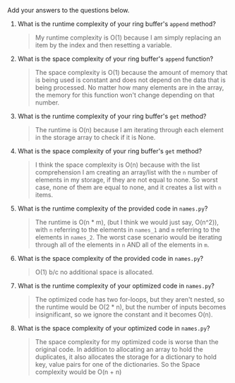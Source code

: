 Add your answers to the questions below.

1. What is the runtime complexity of your ring buffer's `append` method?
    > My runtime complexity is O(1) because I am simply replacing an item by the index and then resetting a variable.

2. What is the space complexity of your ring buffer's `append` function?
    > The space complexity is O(1) because the amount of memory that is being used is constant and does not depend on the data that is being processed. No matter how many elements are in the array, the memory for this function won't change depending on that number.

3. What is the runtime complexity of your ring buffer's `get` method?
    > The runtime is O(n) because I am iterating through each element in the storage array to check if it is None.

4. What is the space complexity of your ring buffer's `get` method?
    > I think the space complexity is O(n) because with the list comprehension I am creating an array/list with the `n` number of elements in my storage, if they are not equal to none. So worst case, none of them are equal to none, and it creates a list with `n` items.

5. What is the runtime complexity of the provided code in `names.py`?
    > The runtime is O(n * m), (but I think we would just say, O(n^2)), with `n` referring to the elements in `names_1` and `m` referring to the elements in `names_2`. The worst case scenario would be iterating through all of the elements in `n` AND all of the elements in `m`.

6. What is the space complexity of the provided code in `names.py`?
    >  O(1) b/c no additional space is allocated.

7. What is the runtime complexity of your optimized code in `names.py`?
    > The optimized code has two for-loops, but they aren't nested, so the runtime would be O(2 * n), but the number of inputs becomes insignificant, so we ignore the constant and it becomes O(n).

8. What is the space complexity of your optimized code in `names.py`?
    > The space complexity for my optimized code is worse than the original code. In addition to allocating an array to hold the duplicates, it also allocates the storage for a dictionary to hold key, value pairs for one of the dictionaries. So the Space complexity would be O(n + n)
